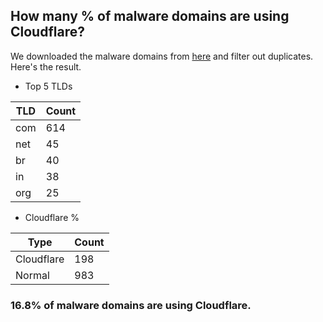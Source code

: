 ## How many % of malware domains are using Cloudflare?


We downloaded the malware domains from [here](https://urlhaus.abuse.ch) and filter out duplicates.
Here's the result.


[//]: # (start replacement)


- Top 5 TLDs

| TLD | Count |
| --- | --- |
| com | 614 |
| net | 45 |
| br | 40 |
| in | 38 |
| org | 25 |


- Cloudflare %

| Type | Count |
| --- | --- |
| Cloudflare | 198 |
| Normal | 983 |


### 16.8% of malware domains are using Cloudflare.